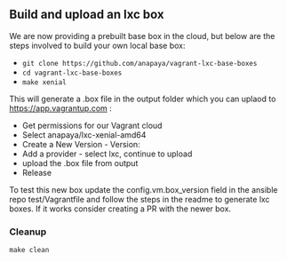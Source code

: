## Build and upload an lxc box

We are now providing a prebuilt base box in the cloud, but below are the steps
involved to build your own local base box:
- `git clone https://github.com/anapaya/vagrant-lxc-base-boxes`
- `cd vagrant-lxc-base-boxes`
- `make xenial`

This will generate a .box file in the output folder which you can uplaod to https://app.vagrantup.com :
- Get permissions for our Vagrant cloud
- Select anapaya/lxc-xenial-amd64
- Create a New Version - Version: <DATE>
- Add a provider - select lxc, continue to upload
- upload the .box file from output
- Release

To test this new box update the config.vm.box_version field in the ansible repo test/Vagrantfile and follow the steps in the readme to generate lxc boxes. If it works consider creating a PR with the newer box.

### Cleanup
`make clean`

